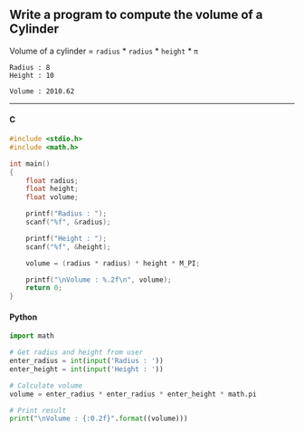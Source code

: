 ## Write a program to compute the volume of a Cylinder

Volume of a cylinder = ` radius ` * ` radius ` * ` height ` * ` π `

```
Radius : 8
Height : 10

Volume : 2010.62
```

---

<CodeBlock slots="heading, code" repeat="2" languages="C, Python" />

#### C

```c
#include <stdio.h>
#include <math.h>

int main()
{
    float radius;
    float height;
    float volume;

    printf("Radius : ");
    scanf("%f", &radius);

    printf("Height : ");
    scanf("%f", &height);

    volume = (radius * radius) * height * M_PI;

    printf("\nVolume : %.2f\n", volume);
    return 0;
}
```

#### Python

```python
import math

# Get radius and height from user
enter_radius = int(input('Radius : '))
enter_height = int(input('Height : '))

# Calculate volume
volume = enter_radius * enter_radius * enter_height * math.pi

# Print result
print("\nVolume : {:0.2f}".format((volume)))
```
